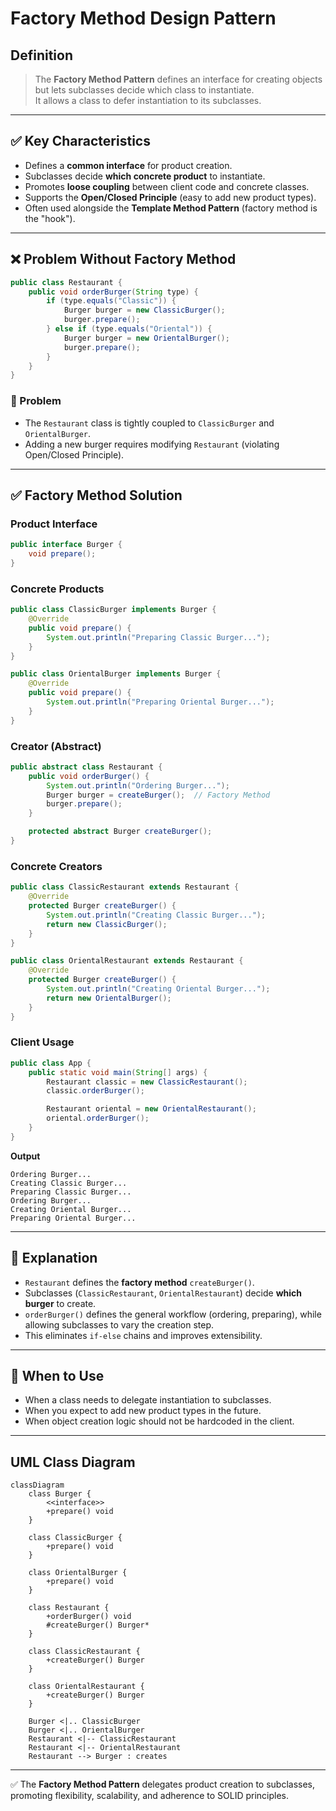 # Factory Method Design Pattern

## Definition
> The **Factory Method Pattern** defines an interface for creating objects but lets subclasses decide which class to instantiate.  
> It allows a class to defer instantiation to its subclasses.

---

## ✅ Key Characteristics
- Defines a **common interface** for product creation.  
- Subclasses decide **which concrete product** to instantiate.  
- Promotes **loose coupling** between client code and concrete classes.  
- Supports the **Open/Closed Principle** (easy to add new product types).  
- Often used alongside the **Template Method Pattern** (factory method is the "hook").  

---

## ❌ Problem Without Factory Method
```java
public class Restaurant {
    public void orderBurger(String type) {
        if (type.equals("Classic")) {
            Burger burger = new ClassicBurger();
            burger.prepare();
        } else if (type.equals("Oriental")) {
            Burger burger = new OrientalBurger();
            burger.prepare();
        }
    }
}
```
### 🚨 Problem
- The `Restaurant` class is tightly coupled to `ClassicBurger` and `OrientalBurger`.  
- Adding a new burger requires modifying `Restaurant` (violating Open/Closed Principle).  

---

## ✅ Factory Method Solution

### Product Interface
```java
public interface Burger {
    void prepare();
}
```

### Concrete Products
```java
public class ClassicBurger implements Burger {
    @Override
    public void prepare() {
        System.out.println("Preparing Classic Burger...");
    }
}

public class OrientalBurger implements Burger {
    @Override
    public void prepare() {
        System.out.println("Preparing Oriental Burger...");
    }
}
```

### Creator (Abstract)
```java
public abstract class Restaurant {
    public void orderBurger() {
        System.out.println("Ordering Burger...");
        Burger burger = createBurger();  // Factory Method
        burger.prepare();
    }

    protected abstract Burger createBurger();
}
```

### Concrete Creators
```java
public class ClassicRestaurant extends Restaurant {
    @Override
    protected Burger createBurger() {
        System.out.println("Creating Classic Burger...");
        return new ClassicBurger();
    }
}

public class OrientalRestaurant extends Restaurant {
    @Override
    protected Burger createBurger() {
        System.out.println("Creating Oriental Burger...");
        return new OrientalBurger();
    }
}
```

### Client Usage
```java
public class App {
    public static void main(String[] args) {
        Restaurant classic = new ClassicRestaurant();
        classic.orderBurger();

        Restaurant oriental = new OrientalRestaurant();
        oriental.orderBurger();
    }
}
```

**Output**
```
Ordering Burger...
Creating Classic Burger...
Preparing Classic Burger...
Ordering Burger...
Creating Oriental Burger...
Preparing Oriental Burger...
```

---

## 🔎 Explanation
- `Restaurant` defines the **factory method** `createBurger()`.  
- Subclasses (`ClassicRestaurant`, `OrientalRestaurant`) decide **which burger** to create.  
- `orderBurger()` defines the general workflow (ordering, preparing), while allowing subclasses to vary the creation step.  
- This eliminates `if-else` chains and improves extensibility.  

---

## 🎯 When to Use
- When a class needs to delegate instantiation to subclasses.  
- When you expect to add new product types in the future.  
- When object creation logic should not be hardcoded in the client.  

---

## UML Class Diagram
```mermaid
classDiagram
    class Burger {
        <<interface>>
        +prepare() void
    }

    class ClassicBurger {
        +prepare() void
    }

    class OrientalBurger {
        +prepare() void
    }

    class Restaurant {
        +orderBurger() void
        #createBurger() Burger*
    }

    class ClassicRestaurant {
        +createBurger() Burger
    }

    class OrientalRestaurant {
        +createBurger() Burger
    }

    Burger <|.. ClassicBurger
    Burger <|.. OrientalBurger
    Restaurant <|-- ClassicRestaurant
    Restaurant <|-- OrientalRestaurant
    Restaurant --> Burger : creates
```

---

✅ The **Factory Method Pattern** delegates product creation to subclasses, promoting flexibility, scalability, and adherence to SOLID principles.
